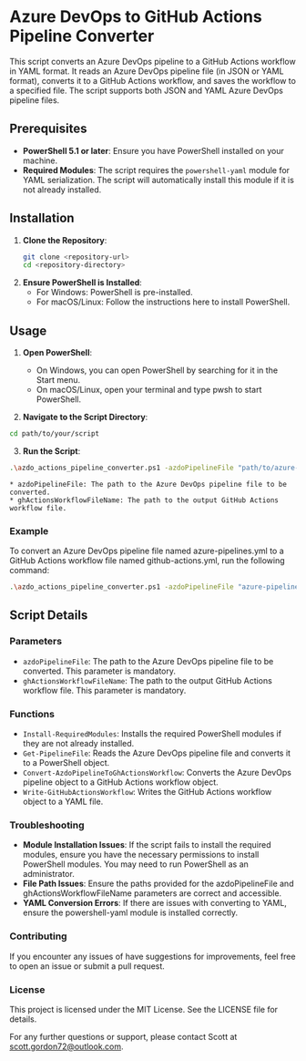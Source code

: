# Azure DevOps to GitHub Actions Pipeline Converter

This script converts an Azure DevOps pipeline to a GitHub Actions workflow in YAML format. It reads an Azure DevOps pipeline file (in JSON or YAML format), converts it to a GitHub Actions workflow, and saves the workflow to a specified file. The script supports both JSON and YAML Azure DevOps pipeline files.

## Prerequisites
- **PowerShell 5.1 or later**: Ensure you have PowerShell installed on your machine.
- **Required Modules**: The script requires the `powershell-yaml` module for YAML serialization. The script will automatically install this module if it is not already installed.

## Installation
1. **Clone the Repository**:
   ```sh
   git clone <repository-url>
   cd <repository-directory>

2. **Ensure PowerShell is Installed**:
    * For Windows: PowerShell is pre-installed.
    * For macOS/Linux: Follow the instructions here to install PowerShell.

## Usage
1. **Open PowerShell**:

    * On Windows, you can open PowerShell by searching for it in the Start menu.
    * On macOS/Linux, open your terminal and type pwsh to start PowerShell.

2. **Navigate to the Script Directory**:
```bash
cd path/to/your/script
```

3. **Run the Script**:
```bash
.\azdo_actions_pipeline_converter.ps1 -azdoPipelineFile "path/to/azure-pipelines.yml" -ghActionsWorkflowFileName "path/to/github-actions.yml"
```
    * azdoPipelineFile: The path to the Azure DevOps pipeline file to be converted.
    * ghActionsWorkflowFileName: The path to the output GitHub Actions workflow file.

### Example
To convert an Azure DevOps pipeline file named azure-pipelines.yml to a GitHub Actions workflow file named github-actions.yml, run the following command:
```bash
.\azdo_actions_pipeline_converter.ps1 -azdoPipelineFile "azure-pipelines.yml" -ghActionsWorkflowFileName "github-actions.yml"
```

## Script Details

### Parameters
* `azdoPipelineFile`: The path to the Azure DevOps pipeline file to be converted. This parameter is mandatory.
* `ghActionsWorkflowFileName`: The path to the output GitHub Actions workflow file. This parameter is mandatory.

### Functions
* `Install-RequiredModules`: Installs the required PowerShell modules if they are not already installed.
* `Get-PipelineFile`: Reads the Azure DevOps pipeline file and converts it to a PowerShell object.
* `Convert-AzdoPipelineToGhActionsWorkflow`: Converts the Azure DevOps pipeline object to a GitHub Actions workflow object.
* `Write-GitHubActionsWorkflow`: Writes the GitHub Actions workflow object to a YAML file.

### Troubleshooting
* **Module Installation Issues**: If the script fails to install the required modules, ensure you have the necessary permissions to install PowerShell modules. You may need to run PowerShell as an administrator.
* **File Path Issues**: Ensure the paths provided for the azdoPipelineFile and ghActionsWorkflowFileName parameters are correct and accessible.
* **YAML Conversion Errors**: If there are issues with converting to YAML, ensure the powershell-yaml module is installed correctly.

### Contributing
If you encounter any issues of have suggestions for improvements, feel free to open an issue or submit a pull request.

### License
This project is licensed under the MIT License. See the LICENSE file for details.

For any further questions or support, please contact Scott at scott.gordon72@outlook.com.